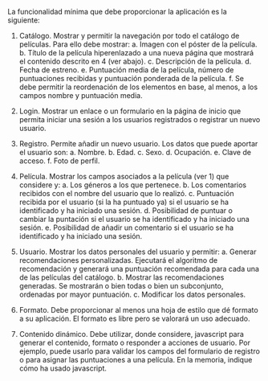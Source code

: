 La funcionalidad mínima que debe proporcionar la aplicación es la siguiente:

1. Catálogo. Mostrar y permitir la navegación por todo el catálogo de películas. Para ello debe mostrar:
    a. Imagen con el póster de la película.
    b. Título de la película hiperenlazado a una nueva página que mostrará el contenido descrito en 4
       (ver abajo).
    c. Descripción de la película.
    d. Fecha de estreno.
    e. Puntuación media de la película, número de puntuaciones recibidas y puntuación ponderada de la
       película.
    f. Se debe permitir la reordenación de los elementos en base, al menos, a los campos nombre y
       puntuación media.

2. Login. Mostrar un enlace o un formulario en la página de inicio que permita iniciar una sesión a los usuarios
   registrados o registrar un nuevo usuario.

3. Registro. Permite añadir un nuevo usuario. Los datos que puede aportar el usuario son:
    a. Nombre.
    b. Edad.
    c. Sexo.
    d. Ocupación.
    e. Clave de acceso.
    f. Foto de perfil.

4. Película. Mostrar los campos asociados a la película (ver 1) que considere y:
    a. Los géneros a los que pertenece.
    b. Los comentarios recibidos con el nombre del usuario que lo realizó.
    c. Puntuación recibida por el usuario (si la ha puntuado ya) si el usuario se ha identificado y ha
       iniciado una sesión.
    d. Posibilidad de puntuar o cambiar la puntación si el usuario se ha identificado y ha iniciado una
       sesión.
    e. Posibilidad de añadir un comentario si el usuario se ha identificado y ha iniciado una sesión.

5. Usuario. Mostrar los datos personales del usuario y permitir:
    a. Generar recomendaciones personalizadas. Ejecutará el algoritmo de recomendación y generará una
       puntuación recomendada para cada una de las películas del catálogo.
    b. Mostrar las recomendaciones generadas. Se mostrarán o bien todas o bien un subconjunto,
       ordenadas por mayor puntuación.
    c. Modificar los datos personales.

6. Formato. Debe proporcionar al menos una hoja de estilo que dé formato a su aplicación. El formato es libre
   pero se valorará un uso adecuado.

7. Contenido dinámico. Debe utilizar, donde considere, javascript para generar el contenido, formato o
   responder a acciones de usuario. Por ejemplo, puede usarlo para validar los campos del formulario de registro
   o para asignar las puntuaciones a una película. En la memoria, indique cómo ha usado javascript.
